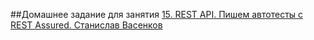 ##Домашнее задание для занятия [15. REST API. Пишем автотесты с REST Assured. Станислав Васенков](https://school.qa.guru/pl/teach/control/lesson/view?id=340849582#lessonAnswerForm)
